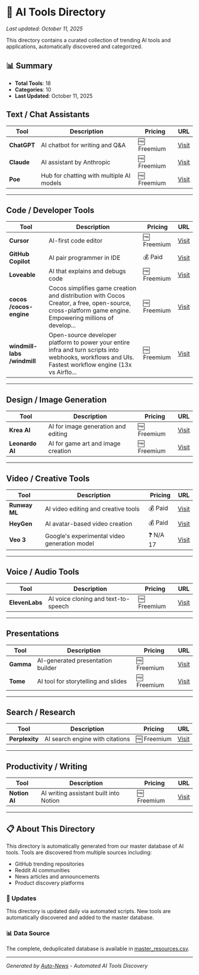 # 🤖 AI Tools Directory

*Last updated: October 11, 2025*

This directory contains a curated collection of trending AI tools and applications, automatically discovered and categorized.

## 📊 Summary
- **Total Tools**: 18
- **Categories**: 10
- **Last Updated**: October 11, 2025

## Text / Chat Assistants

| Tool | Description | Pricing | URL |
|------|-------------|---------|-----|
| **ChatGPT** | AI chatbot for writing and Q&A | 🆓 Freemium | [Visit](https://chat.openai.com) |
| **Claude** | AI assistant by Anthropic | 🆓 Freemium | [Visit](https://claude.ai) |
| **Poe** | Hub for chatting with multiple AI models | 🆓 Freemium | [Visit](https://poe.com) |

---

## Code / Developer Tools

| Tool | Description | Pricing | URL |
|------|-------------|---------|-----|
| **Cursor** | AI-first code editor | 🆓 Freemium | [Visit](https://www.cursor.so) |
| **GitHub Copilot** | AI pair programmer in IDE | 💰 Paid | [Visit](https://github.com/features/copilot) |
| **Loveable** | AI that explains and debugs code | 🆓 Freemium | [Visit](https://lovable.dev) |
| **cocos /cocos-engine** | Cocos simplifies game creation and distribution with Cocos Creator, a free, open-source, cross-platform game engine. Empowering millions of develop... | 🆓 Freemium | [Visit](https://github.com/cocos/cocos-engine) |
| **windmill-labs /windmill** | Open-source developer platform to power your entire infra and turn scripts into webhooks, workflows and UIs. Fastest workflow engine (13x vs Airflo... | 🆓 Freemium | [Visit](https://github.com/windmill-labs/windmill) |

---

## Design / Image Generation

| Tool | Description | Pricing | URL |
|------|-------------|---------|-----|
| **Krea AI** | AI for image generation and editing | 🆓 Freemium | [Visit](https://www.krea.ai) |
| **Leonardo AI** | AI for game art and image creation | 🆓 Freemium | [Visit](https://www.leonardo.ai) |

---

## Video / Creative Tools

| Tool | Description | Pricing | URL |
|------|-------------|---------|-----|
| **Runway ML** | AI video editing and creative tools | 💰 Paid | [Visit](https://runwayml.com) |
| **HeyGen** | AI avatar-based video creation | 💰 Paid | [Visit](https://www.heygen.com) |
| **Veo 3** | Google's experimental video generation model | ❓ N/A 17 | [Visit](https://veo.google) |

---

## Voice / Audio Tools

| Tool | Description | Pricing | URL |
|------|-------------|---------|-----|
| **ElevenLabs** | AI voice cloning and text-to-speech | 🆓 Freemium | [Visit](https://www.elevenlabs.io) |

---

## Presentations

| Tool | Description | Pricing | URL |
|------|-------------|---------|-----|
| **Gamma** | AI-generated presentation builder | 🆓 Freemium | [Visit](https://gamma.app) |
| **Tome** | AI tool for storytelling and slides | 🆓 Freemium | [Visit](https://tome.app) |

---

## Search / Research

| Tool | Description | Pricing | URL |
|------|-------------|---------|-----|
| **Perplexity** | AI search engine with citations | 🆓 Freemium | [Visit](https://www.perplexity.ai) |

---

## Productivity / Writing

| Tool | Description | Pricing | URL |
|------|-------------|---------|-----|
| **Notion AI** | AI writing assistant built into Notion | 🆓 Freemium | [Visit](https://www.notion.so/product/ai) |

---


## 📋 About This Directory

This directory is automatically generated from our master database of AI tools. Tools are discovered from multiple sources including:
- GitHub trending repositories
- Reddit AI communities  
- News articles and announcements
- Product discovery platforms

### 🔄 Updates
This directory is updated daily via automated scripts. New tools are automatically discovered and added to the master database.

### 📊 Data Source
The complete, deduplicated database is available in [master_resources.csv](data/master_resources.csv).

---
*Generated by [Auto-News](https://github.com/yourusername/auto-news) - Automated AI Tools Discovery*
